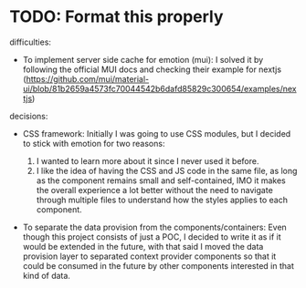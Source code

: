 # TODO: Format this properly

difficulties:
 - To implement server side cache for emotion (mui):
   I solved it by following the official MUI docs and checking their example for nextjs (https://github.com/mui/material-ui/blob/81b2659a4573fc70044542b6dafd85829c300654/examples/nextjs)

decisions:
- CSS framework: Initially I was going to use CSS modules, but I decided to stick with emotion for two reasons:
  1. I wanted to learn more about it since I never used it before.
  2. I like the idea of having the CSS and JS code in the same file, as long as the component remains small and self-contained, IMO it makes the overall experience a lot better without the need to navigate through multiple files to understand how the styles applies to each component.

- To separate the data provision from the components/containers: Even though this project consists of just a POC, I decided to write it as if it would be extended in the future, with that said I moved the data provision layer to separated context provider components so that it could be consumed in the future by other components interested in that kind of data.
